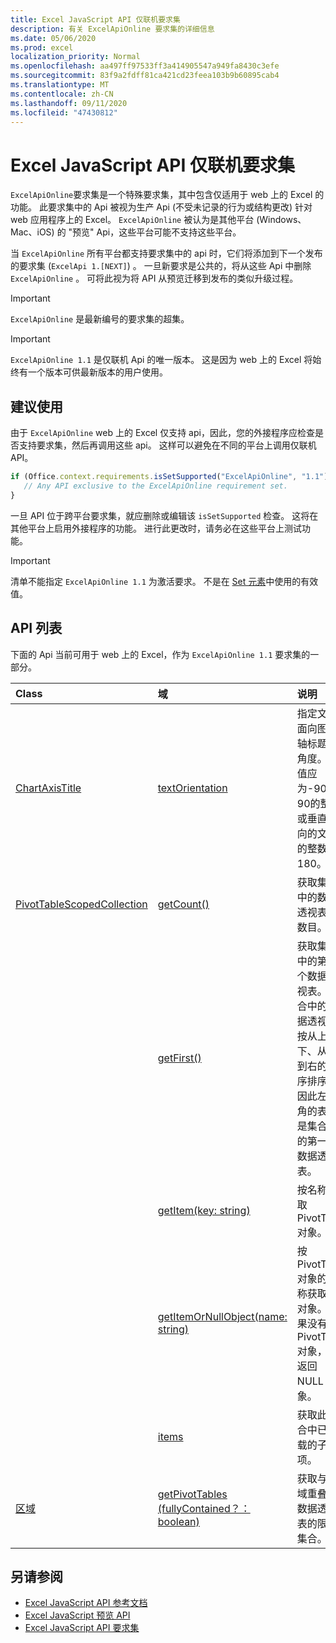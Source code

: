 ```yaml
---
title: Excel JavaScript API 仅联机要求集
description: 有关 ExcelApiOnline 要求集的详细信息
ms.date: 05/06/2020
ms.prod: excel
localization_priority: Normal
ms.openlocfilehash: aa497ff97533ff3a414905547a949fa8430c3efe
ms.sourcegitcommit: 83f9a2fdff81ca421cd23feea103b9b60895cab4
ms.translationtype: MT
ms.contentlocale: zh-CN
ms.lasthandoff: 09/11/2020
ms.locfileid: "47430812"
---
```

# <a name="excel-javascript-api-online-only-requirement-set"></a>Excel JavaScript API 仅联机要求集

`ExcelApiOnline`要求集是一个特殊要求集，其中包含仅适用于 web 上的 Excel 的功能。 此要求集中的 Api 被视为生产 Api (不受未记录的行为或结构更改) 针对 web 应用程序上的 Excel。 `ExcelApiOnline` 被认为是其他平台 (Windows、Mac、iOS) 的 "预览" Api，这些平台可能不支持这些平台。

当 `ExcelApiOnline` 所有平台都支持要求集中的 api 时，它们将添加到下一个发布的要求集 (`ExcelApi 1.[NEXT]`) 。 一旦新要求是公共的，将从这些 Api 中删除 `ExcelApiOnline` 。 可将此视为将 API 从预览迁移到发布的类似升级过程。

> [!IMPORTANT]
> `ExcelApiOnline` 是最新编号的要求集的超集。

> [!IMPORTANT]
> `ExcelApiOnline 1.1` 是仅联机 Api 的唯一版本。 这是因为 web 上的 Excel 将始终有一个版本可供最新版本的用户使用。

## <a name="recommended-usage"></a>建议使用

由于 `ExcelApiOnline` web 上的 Excel 仅支持 api，因此，您的外接程序应检查是否支持要求集，然后再调用这些 api。 这样可以避免在不同的平台上调用仅联机 API。

```js
if (Office.context.requirements.isSetSupported("ExcelApiOnline", "1.1")) {
   // Any API exclusive to the ExcelApiOnline requirement set.
}
```

一旦 API 位于跨平台要求集，就应删除或编辑该 `isSetSupported` 检查。 这将在其他平台上启用外接程序的功能。 进行此更改时，请务必在这些平台上测试功能。

> [!IMPORTANT]
> 清单不能指定 `ExcelApiOnline 1.1` 为激活要求。 不是在 [Set 元素](../manifest/set.md)中使用的有效值。

## <a name="api-list"></a>API 列表

下面的 Api 当前可用于 web 上的 Excel，作为 `ExcelApiOnline 1.1` 要求集的一部分。

| Class | 域 | 说明 |
|:---|:---|:---|
|[ChartAxisTitle](/javascript/api/excel/excel.chartaxistitle)|[textOrientation](/javascript/api/excel/excel.chartaxistitle#textorientation)|指定文本面向图表轴标题的角度。 该值应为-90 到90的整数或垂直方向的文本的整数180。|
|[PivotTableScopedCollection](/javascript/api/excel/excel.pivottablescopedcollection)|[getCount()](/javascript/api/excel/excel.pivottablescopedcollection#getcount--)|获取集合中的数据透视表的数目。|
||[getFirst()](/javascript/api/excel/excel.pivottablescopedcollection#getfirst--)|获取集合中的第一个数据透视表。 集合中的数据透视表按从上到下、从左到右的顺序排序，因此左上角的表格是集合中的第一个数据透视表。|
||[getItem(key: string)](/javascript/api/excel/excel.pivottablescopedcollection#getitem-key-)|按名称获取 PivotTable 对象。|
||[getItemOrNullObject(name: string)](/javascript/api/excel/excel.pivottablescopedcollection#getitemornullobject-name-)|按 PivotTable 对象的名称获取此对象。 如果没有 PivotTable 对象，将返回 NULL 对象。|
||[items](/javascript/api/excel/excel.pivottablescopedcollection#items)|获取此集合中已加载的子项。|
|[区域](/javascript/api/excel/excel.range)|[getPivotTables (fullyContained？： boolean) ](/javascript/api/excel/excel.range#getpivottables-fullycontained-)|获取与区域重叠的数据透视表的限定集合。|

## <a name="see-also"></a>另请参阅

- [Excel JavaScript API 参考文档](/javascript/api/excel?view=excel-js-online&preserve-view=true)
- [Excel JavaScript 预览 API](./excel-preview-apis.md)
- [Excel JavaScript API 要求集](./excel-api-requirement-sets.md)